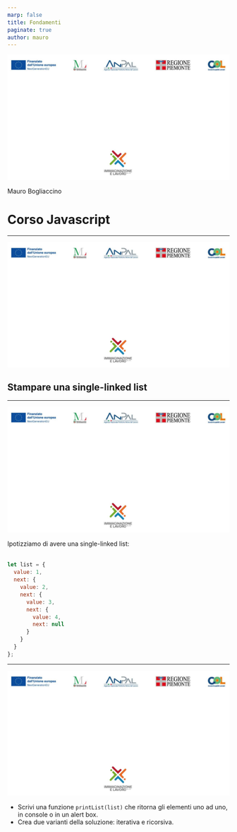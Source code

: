 ```yaml
---
marp: false
title: Fondamenti
paginate: true
author: mauro
---
```


![bg contain](./background-IL.jpg)

Mauro Bogliaccino

# Corso Javascript


---
![bg contain](./background-IL.jpg)

## Stampare una single-linked list

---
![bg contain](./background-IL.jpg)

Ipotizziamo di avere una single-linked list:

```javascript

let list = {
  value: 1,
  next: {
    value: 2,
    next: {
      value: 3,
      next: {
        value: 4,
        next: null
      }
    }
  }
};

```

---
![bg contain](./background-IL.jpg)

* Scrivi una funzione `printList(list)` che ritorna gli elementi uno ad uno, in console o in un alert box.
* Crea due varianti della soluzione: iterativa e ricorsiva.